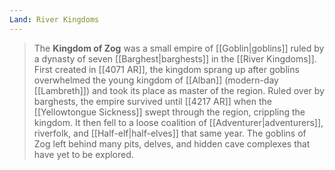 ```yaml
---
Land: River Kingdoms
---
```


> The **Kingdom of Zog** was a small empire of [[Goblin|goblins]] ruled by a dynasty of seven [[Barghest|barghests]] in the [[River Kingdoms]].
> First created in [[4071 AR]], the kingdom sprang up after goblins overwhelmed the young kingdom of [[Alban]] (modern-day [[Lambreth]]) and took its place as master of the region. Ruled over by barghests, the empire survived until [[4217 AR]] when the [[Yellowtongue Sickness]] swept through the region, crippling the kingdom. It then fell to a loose coalition of [[Adventurer|adventurers]], riverfolk, and [[Half-elf|half-elves]] that same year.
> The goblins of Zog left behind many pits, delves, and hidden cave complexes that have yet to be explored.








